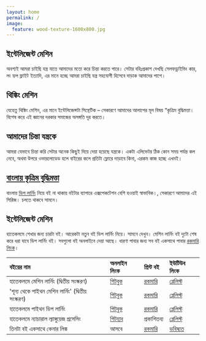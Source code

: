 ```yaml
---
layout: home
permalink: /
image:
  feature: wood-texture-1600x800.jpg
---
```


<div class="tiles">

<div class="tile">
  <h2 class="post-title">ইন্টেলিজেন্ট মেশিন</h2>
  <p class="post-excerpt">অবশ্যই আমরা চাইছি যন্ত্র যাতে আমাদের মতো করে চিন্তা করতে পারে। সেটার বহিঃপ্রকাশ দেখছি সেলফড্রাইভিং কার, লং হ্যল ফ্লাইট ইত্যাদি, এর মানে হচ্ছে আমরা চাইছি যন্ত্র সহযোগী হিসেবে দাড়াক আমাদের পাশে।</p>
</div><!-- /.tile -->

<div class="tile">
  <h2 class="post-title">থিঙ্কিং মেশিন</h2>
  <p class="post-excerpt">যেহেতু থিঙ্কিং মেশিন, এর মানে ইন্টেলিজেন্সটা সিন্থেটিক – সেকারণে আমাদের আলাপের মূল বিষয় “কৃত্রিম বুদ্ধিমত্তা। বিশেষ করে এই জ্ঞানের দরকার সমাজের অসঙ্গতি দূর করতে।</p>
</div><!-- /.tile -->

<div class="tile">
  <h2 class="post-title">আমাদের চিন্তা যন্ত্রকে</h2>
  <p class="post-excerpt">আমরা যেভাবে চিন্তা করি সেটার অনেক কিছুই দিয়ে দেয়া হয়েছে যন্ত্রকে। একটা এলিভেটর ঠিক কোন সময় পর্যন্ত কল নেবে, অথবা উপরে ওভারলোডেড হলে বাইরের কলে প্রতিটা ফ্লোরে দাড়াবে কিনা, এরকম কাজ হচ্ছে এখনই।</p>
</div><!-- /.tile -->

<div class="tile">
  <h2 class="post-title"><a href="https://rakibul-hassan.gitbook.io/deep-learning/start-page/intro">বাংলায় কৃত্রিম বুদ্ধিমত্তা</a></h2>
  <p class="post-excerpt">বাংলায় <a href="http://bit.ly/mlstart">ডিপ লার্নিং</a> নিয়ে বই না থাকায় বইটার ব্যাপারে এক্সপেকটেশন বেশি হওয়াই স্বাভাবিক।,  সেকারণে আমাদের এই সিরিজ। চলতে থাকবে সামনে।</p>
</div><!-- /.tile -->

</div><!-- /.tiles -->

<h2 class="post-title">ইন্টেলিজেন্ট মেশিন</h2>

হাতেকলমে শেখার জন্য চারটা বই। আরেকটা নতুন বই ডিপ লার্নিং নিয়ে। সামনে দেখুন। মেশিন লার্নিং বই দুটো শেষ করে ধরা যাবে ডিপ লার্নিং বই। সবগুলো বই অনলাইনে দেয়া আছে। ধারণা পাবার জন্য সব বই একসাথে পাবার [রকমারি লিংক](https://www.rokomari.com/book/187570/)। 

| বইয়ের নাম | অনলাইন লিংক | প্রিন্ট বই | ইউটিউব লিংক |
| :--- | :--- | :--- | :--- |
| হাতেকলমে মেশিন লার্নিং \(দ্বিতীয় সংস্করণ\) | [গিটবুক](https://raqueeb.gitbooks.io/mlbook-titanic/content/) | [রকমারি](https://rokomari.com/book/174186/) | [প্লেলিস্ট](http://bit.ly/ml-2nd) |
| 'শূন্য থেকে পাইথন মেশিন লার্নিং' \(দ্বিতীয় সংস্করণ\) | [গিটবুক](https://raqueeb.gitbook.io/scikit-learn/) | [রকমারি](https://www.rokomari.com/book/187277/) | [প্লেলিস্ট](http://bit.ly/ml-py2) |
| হাতেকলমে পাইথন ডিপ লার্নিং | [গিটবুক](https://rakibul-hassan.gitbook.io/deep-learning/) | [রকমারি](https://www.rokomari.com/book/198757/) | [প্লেলিস্ট](https://www.youtube.com/playlist?list=PL5NPSn95n_L64yse4BRzRYFn5HTYw1Ewb) |
| হাতেকলমে ন্যাচারাল ল্যাঙ্গুয়েজ প্রসেসিং | [গিটহাব](https://github.com/raqueeb/nlp_bangla) | প্রকাশিতব্য | [প্লেলিস্ট](https://www.youtube.com/playlist?list=PL5NPSn95n_L4sMoCygyX3cKkSOKdQA_BT) |
| তিনটা বই একসাথে কেনার লিঙ্ক | আসবে | [রকমারি](https://www.rokomari.com/book/187570/) | [ভবিষ্যত](https://www.youtube.com/playlist?list=PL5NPSn95n_L5UIuCYp0ZUAVB-DBkGh9pZ) |
